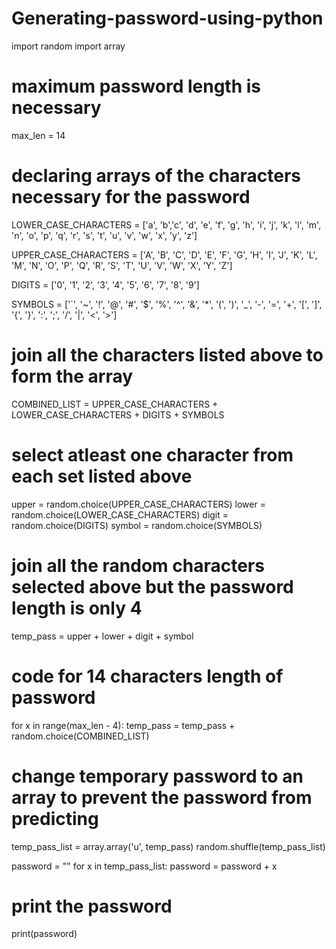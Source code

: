 # Generating-password-using-python
import random
import array

# maximum password length is necessary
max_len = 14

# declaring arrays of the characters necessary for the password

LOWER_CASE_CHARACTERS = ['a', 'b','c', 'd', 'e', 'f', 'g', 'h', 'i', 'j', 'k', 'l', 'm', 'n', 'o', 'p', 'q', 'r', 's', 't', 'u', 'v', 'w', 'x', 'y', 'z']

UPPER_CASE_CHARACTERS = ['A', 'B', 'C', 'D', 'E', 'F', 'G', 'H', 'I', 'J', 'K', 'L', 'M', 'N', 'O', 'P', 'Q', 'R', 'S', 'T', 'U', 'V', 'W', 'X', 'Y', 'Z']

DIGITS = ['0', '1', '2', '3', '4', '5', '6', '7', '8', '9']

SYMBOLS = ['`', '~', '!', '@', '#', '$', '%', '^', '&', '*', '(', ')', '_', '-', '=', '+', '[', ']', '{', '}', ':', ';', '/', '|', '<', '>']

# join all the characters listed above to form the array 

COMBINED_LIST = UPPER_CASE_CHARACTERS + LOWER_CASE_CHARACTERS + DIGITS + SYMBOLS

# select atleast one character from each set listed above

upper = random.choice(UPPER_CASE_CHARACTERS)
lower = random.choice(LOWER_CASE_CHARACTERS)
digit = random.choice(DIGITS)
symbol = random.choice(SYMBOLS)

# join all the random characters selected above but the password length is only 4

temp_pass = upper + lower + digit + symbol

# code for 14 characters length of password

for x in range(max_len - 4):
 temp_pass = temp_pass + random.choice(COMBINED_LIST)
 
# change temporary password to an array to prevent the password from predicting

temp_pass_list = array.array('u', temp_pass)
random.shuffle(temp_pass_list)

password = ""
for x in temp_pass_list:
 password = password + x
 
 # print the password
 
 print(password)

